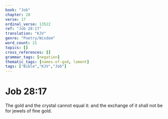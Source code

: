 ```yaml
---
book: "Job"
chapter: 28
verse: 17
ordinal_verse: 13522
ref: "Job 28:17"
translation: "KJV"
genre: "Poetry/Wisdom"
word_count: 21
topics: []
cross_references: []
grammar_tags: [negation]
thematic_tags: [names-of-god, lament]
tags: ["Bible","KJV","Job"]
---
```


# Job 28:17

The gold and the crystal cannot equal it: and the exchange of it shall not be for jewels of fine gold.
